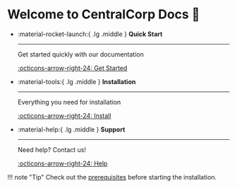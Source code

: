 # Welcome to CentralCorp Docs 🚀

<div class="grid cards" markdown>

-   :material-rocket-launch:{ .lg .middle } __Quick Start__

    ---

    Get started quickly with our documentation

    [:octicons-arrow-right-24: Get Started](prerequis.md)

-   :material-tools:{ .lg .middle } __Installation__

    ---
    
    Everything you need for installation

    [:octicons-arrow-right-24: Install](step1.md)

-   :material-help:{ .lg .middle } __Support__

    ---
    
    Need help? Contact us!

    [:octicons-arrow-right-24: Help](https://discord.gg/centralcorp)

</div>

!!! note "Tip"
    Check out the [prerequisites](prerequis.md) before starting the installation. 
